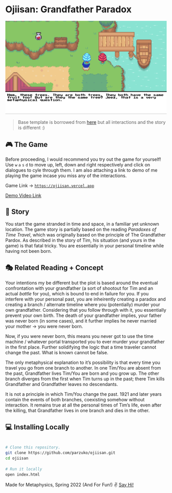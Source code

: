 # Ojiisan: Grandfather Paradox
![game photo](assets/ojiisan.png)
> Base template is borrowed from [here](https://chriscoursespokemon.netlify.app/) but all interactions and the story is different :)
## 🎮 The Game

Before proceeding, I would recommend you try out the game for yourself! Use  `w` `a` `s` `d` to move up, left, down and right respectively and click on dialogues to cyle through them. I am also attaching a link to demo of me playing the game incase you miss any of the interactions.

Game Link → [`https://ojiisan.vercel.app`](https://ojiisan.vercel.app/)

[Demo Video Link](https://drive.google.com/file/d/1AZyW0HuXZVC9zA1gKsuo0IN49P_VqruZ/view?usp=sharing)

## 📙 Story

You start the game stranded in time and space, in a familiar yet unknown location. The game story is partially based on the reading *Paradoxes of Time Travel*, which was originally based on the principle of The Grandfather Pardox. As described in the story of Tim, his situation (and yours in the game) is that fatal tricky. You are essentially in your personal timeline while having not been born. 

## 🎭 Related Reading + Concept

Your intentions my be different but the plot is based around the eventual confrontation with your grandfather (a sort of shootout for Tim and an actual *battle* for you), which is bound to end in failure for you. If you interfere with your personal past, you are inheirently creating a paradox and creating a branch /  alternate timeline where you (potentially) murder your own grandfather. Considering that you follow through with it, you essentially prevent your own birth. The death of your grandfather implies, your father was never born (in some cases), and it further implies he never married your mother → you were never born.

Now, if you were never born, this means you never got to use the time machine / whatever portal transported you to ever murder your grandfather in the first place. Further solidifying the logic that a time traveler cannot change the past. What is known cannot be false.

The only metaphysical explanation to it’s possibility is that every time you travel you go from one branch to another. In one Tim/You are absent from the past, Grandfather lives Tim/You are born and you grow up. The other
branch diverges from the first when Tim turns up in the past; there Tim kills Grandfather and Grandfather leaves
no descendants.

It is not a principle in which Tim/You change the
past. 1921 and later years contain the events of both branches, coexisting somehow without interaction. It remains true at all the personal times of Tim’s life, even after the killing, that Grandfather lives in one branch and dies in the other.

## 💻 Installing Locally

```bash

# Clone this repository.
git clone https://github.com/parzuko/ojiisan.git
cd ojiisan

# Run it locally
open index.html

```



Made for Metaphysics, Spring 2022 (And For Fun!) :v: [Say Hi!](https://twitter.com/parzuko)
